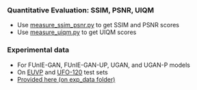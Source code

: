 
### Quantitative Evaluation: SSIM, PSNR, UIQM
- Use [measure_ssim_psnr.py](measure_ssim_psnr) to get SSIM and PSNR scores
- Use [measure_uiqm.py](measure_uiqm) to get UIQM scores

### Experimental data 
- For FUnIE-GAN, FUnIE-GAN-UP, UGAN, and UGAN-P models
- On [EUVP](http://irvlab.cs.umn.edu/resources/euvp-dataset) and [UFO-120](http://irvlab.cs.umn.edu/resources/ufo-120-dataset) test sets
- [Provided here (on exp_data folder)](https://drive.google.com/drive/folders/1ZEql33CajGfHHzPe1vFxUFCMcP0YbZb3?usp=sharing)



